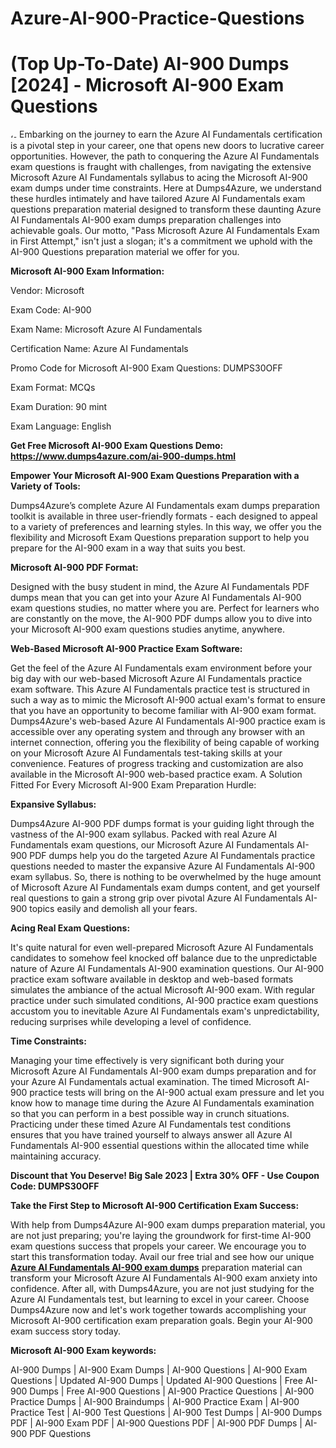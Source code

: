 # Azure-AI-900-Practice-Questions
<h1>(Top Up-To-Date) AI-900 Dumps [2024] - Microsoft AI-900 Exam Questions</h1>
،۔
Embarking on the journey to earn the Azure AI Fundamentals certification is a pivotal step in your career, one that opens new doors to lucrative career opportunities. However, the path to conquering the Azure AI Fundamentals exam questions is fraught with challenges, from navigating the extensive Microsoft Azure AI Fundamentals syllabus to acing the Microsoft AI-900 exam dumps under time constraints. Here at Dumps4Azure, we understand these hurdles intimately and have tailored Azure AI Fundamentals exam questions preparation material designed to transform these daunting Azure AI Fundamentals AI-900 exam dumps preparation challenges into achievable goals. Our motto, "Pass Microsoft Azure AI Fundamentals Exam in First Attempt," isn't just a slogan; it's a commitment we uphold with the AI-900 Questions preparation material we offer for you.



**Microsoft AI-900 Exam Information:**

Vendor: Microsoft

Exam Code: AI-900

Exam Name: Microsoft Azure AI Fundamentals

Certification Name: Azure AI Fundamentals

Promo Code for Microsoft AI-900 Exam Questions: DUMPS30OFF

Exam Format: MCQs

Exam Duration: 90 mint

Exam Language: English

**Get Free Microsoft AI-900 Exam Questions Demo: https://www.dumps4azure.com/ai-900-dumps.html**

**Empower Your Microsoft AI-900 Exam Questions Preparation with a Variety of Tools:**

Dumps4Azure’s complete Azure AI Fundamentals exam dumps preparation toolkit is available in three user-friendly formats - each designed to appeal to a variety of preferences and learning styles. In this way, we offer you the flexibility and Microsoft Exam Questions preparation support to help you prepare for the AI-900 exam in a way that suits you best.

**Microsoft AI-900 PDF Format:**

Designed with the busy student in mind, the Azure AI Fundamentals PDF dumps mean that you can get into your Azure AI Fundamentals AI-900 exam questions studies, no matter where you are. Perfect for learners who are constantly on the move, the AI-900 PDF dumps allow you to dive into your Microsoft AI-900 exam questions studies anytime, anywhere.

**Web-Based Microsoft AI-900 Practice Exam Software:**

Get the feel of the Azure AI Fundamentals exam environment before your big day with our web-based Microsoft Azure AI Fundamentals practice exam software. This Azure AI Fundamentals practice test is structured in such a way as to mimic the Microsoft AI-900 actual exam's format to ensure that you have an opportunity to become familiar with AI-900 exam format. Dumps4Azure's web-based Azure AI Fundamentals AI-900 practice exam is accessible over any operating system and through any browser with an internet connection, offering you the flexibility of being capable of working on your Microsoft Azure AI Fundamentals test-taking skills at your convenience. Features of progress tracking and customization are also available in the Microsoft AI-900 web-based practice exam.
A Solution Fitted For Every Microsoft AI-900 Exam Preparation Hurdle:

**Expansive Syllabus:**

Dumps4Azure AI-900 PDF dumps format is your guiding light through the vastness of the AI-900 exam syllabus. Packed with real Azure AI Fundamentals exam questions, our Microsoft Azure AI Fundamentals AI-900 PDF dumps help you do the targeted Azure AI Fundamentals practice questions needed to master the expansive Azure AI Fundamentals AI-900 exam syllabus. So, there is nothing to be overwhelmed by the huge amount of Microsoft Azure AI Fundamentals exam dumps content, and get yourself real questions to gain a strong grip over pivotal Azure AI Fundamentals AI-900 topics easily and demolish all your fears.

**Acing Real Exam Questions:**

It's quite natural for even well-prepared Microsoft Azure AI Fundamentals candidates to somehow feel knocked off balance due to the unpredictable nature of Azure AI Fundamentals AI-900 examination questions. Our AI-900 practice exam software available in desktop and web-based formats simulates the ambiance of the actual Microsoft AI-900 exam. With regular practice under such simulated conditions, AI-900 practice exam questions accustom you to inevitable Azure AI Fundamentals exam's unpredictability, reducing surprises while developing a level of confidence.

**Time Constraints:**

Managing your time effectively is very significant both during your Microsoft Azure AI Fundamentals AI-900 exam dumps preparation and for your Azure AI Fundamentals actual examination. The timed Microsoft AI-900 practice tests will bring on the AI-900 actual exam pressure and let you know how to manage time during the Azure AI Fundamentals examination so that you can perform in a best possible way in crunch situations. Practicing under these timed Azure AI Fundamentals test conditions ensures that you have trained yourself to always answer all Azure AI Fundamentals AI-900 essential questions within the allocated time while maintaining accuracy.

**Discount that You Deserve! Big Sale 2023 | Extra 30% OFF - Use Coupon Code: DUMPS30OFF**

**Take the First Step to Microsoft AI-900 Certification Exam Success:**

With help from Dumps4Azure AI-900 exam dumps preparation material, you are not just preparing; you're laying the groundwork for first-time AI-900 exam questions success that propels your career. We encourage you to start this transformation today. Avail our free trial and see how our unique **[Azure AI Fundamentals AI-900 exam dumps](https://www.dumps4azure.com/ai-900-dumps.html)** preparation material can transform your Microsoft Azure AI Fundamentals AI-900 exam anxiety into confidence. After all, with Dumps4Azure, you are not just studying for the Azure AI Fundamentals test, but learning to excel in your career. Choose Dumps4Azure now and let's work together towards accomplishing your Microsoft AI-900 certification exam preparation goals. Begin your AI-900 exam success story today.

**Microsoft AI-900 Exam keywords:**

AI-900 Dumps | AI-900 Exam Dumps | AI-900 Questions | AI-900 Exam Questions | Updated AI-900 Dumps | Updated AI-900 Questions | Free AI-900 Dumps | Free AI-900 Questions | AI-900 Practice Questions | AI-900 Practice Dumps | AI-900 Braindumps | AI-900 Practice Exam | AI-900 Practice Test | AI-900 Test Questions | AI-900 Test Dumps | AI-900 Dumps PDF | AI-900 Exam PDF | AI-900 Questions PDF | AI-900 PDF Dumps | AI-900 PDF Questions
